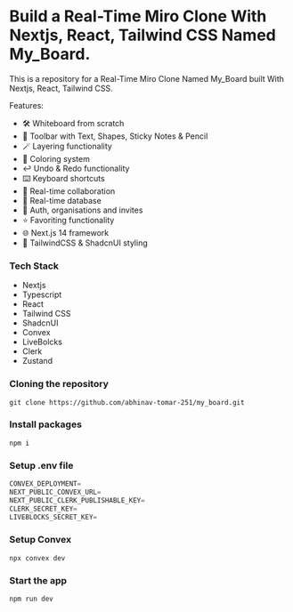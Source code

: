 # Build a Real-Time Miro Clone With Nextjs, React, Tailwind CSS Named My_Board.


This is a repository for a Real-Time Miro Clone Named My_Board built With Nextjs, React, Tailwind CSS.


Features:

- 🛠️ Whiteboard from scratch
- 🧰 Toolbar with Text, Shapes, Sticky Notes & Pencil
- 🪄 Layering functionality
- 🎨 Coloring system
- ↩️ Undo & Redo functionality
- ⌨️ Keyboard shortcuts
- 🤝 Real-time collaboration 
- 💾 Real-time database 
- 🔐 Auth, organisations and invites 
- ⭐️ Favoriting functionality
- 🌐 Next.js 14 framework
- 💅 TailwindCSS & ShadcnUI styling

### Tech Stack
- Nextjs
- Typescript
- React
- Tailwind CSS
- ShadcnUI
- Convex
- LiveBolcks
- Clerk
- Zustand

### Cloning the repository

```shell
git clone https://github.com/abhinav-tomar-251/my_board.git
```

### Install packages

```shell
npm i
```

### Setup .env file


```js
CONVEX_DEPLOYMENT=
NEXT_PUBLIC_CONVEX_URL=
NEXT_PUBLIC_CLERK_PUBLISHABLE_KEY=
CLERK_SECRET_KEY=
LIVEBLOCKS_SECRET_KEY=
```

### Setup Convex

```shell
npx convex dev

```

### Start the app

```shell
npm run dev
```
